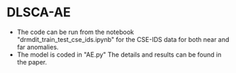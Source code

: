 # DLSCA-AE

* The code can be run from the notebook "drmdit_train_test_cse_ids.ipynb" for the CSE-IDS data for both near and far anomalies.
* The model is coded in "AE.py"
The details and results can be found in the paper.
